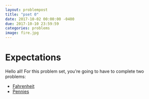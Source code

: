 ```yaml
---
layout: problempost
title: "pset 0"
date: 2017-10-02 00:00:00 -0400
due: 2017-10-10 23:59:59
categories: problems
image: fire.jpg
---
```


# Expectations
Hello all! For this problem set, you're going to have to complete two problems:
- [Fahrenheit](http://docs.cs50.net/2017/ap/problems/fahrenheit/fahrenheit.html)
- [Pennies](http://docs.cs50.net/2017/ap/problems/pennies/pennies.html)
